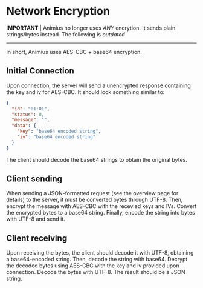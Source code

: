 # Network Encryption

**IMPORTANT** | Animius no longer uses *ANY* encrytion. It sends plain strings/bytes instead. The following is *outdated*

------

In short, Animius uses AES-CBC + base64 encryption.

## Initial Connection

Upon connection, the server will send a unencrypted response containing the key and iv for AES-CBC. It should look something similar to:

``` JSON
{
  "id": "01:01",
  "status": 0,
  "message": "",
  "data": {
    "key": "base64 encoded string",
    "iv": "base64 encoded string"
  }
}
```

The client should decode the base64 strings to obtain the original bytes.

## Client sending

When sending a JSON-formatted request (see the overview page for details) to the server, it must be converted bytes through UTF-8. Then, encrypt the message with AES-CBC with the recevied keys and IVs. Convert the encrypted bytes to a base64 string. Finally, encode the string into bytes with UTF-8 and send it.

## Client receiving

Upon receiving the bytes, the client should decode it with UTF-8, obtaining a base64-encoded string. Then, decode the string with base64. Decrypt the decoded bytes using AES-CBC with the key and iv provided upon connection. Decode the bytes with UTF-8. The result should be a JSON string.
